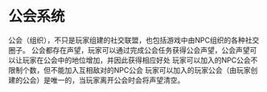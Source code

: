 # 公会系统

公会（组织），不只是玩家组建的社交联盟，也包括游戏中由NPC组织的各种社交圈子。
公会都存在声望，玩家可以通过完成公会任务获得公会声望，公会声望可以让玩家在公会中的地位增加，并因此获得相应好处
玩家可以加入的NPC公会不限制个数，但不能加入互相敌对的NPC公会
玩家可以加入的玩家公会（由玩家创建的公会）是唯一的，当玩家离开公会时会将声望清空。

